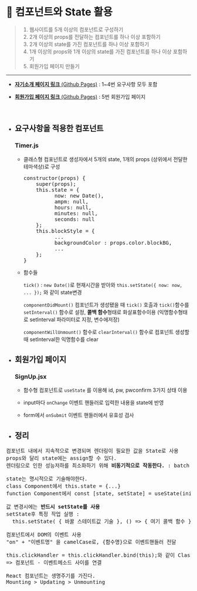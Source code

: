 # 📖 컴포넌트와 State 활용
> 1. 웹사이트를 5개 이상의 컴포넌트로 구성하기<br>
> 2. 2개 이상의 props를 전달하는 컴포넌트를 하나 이상 포함하기<br>
> 3. 2개 이상의 state를 가진 컴포넌트를 하나 이상 포함하기<br>
> 4. 1개 이상의 props와 1개 이상의 state를 가진 컴포넌트를 하나 이상 포함하기<br>
> 5. 회원가입 페이지 만들기<br>

<hr> 

- [**자기소개 페이지 링크** (Github Pages)](https://minuring.github.io/React/0422/intro/build) : 1~4번 요구사항 모두 포함

- [**회원가입 페이지 링크** (Github Pages)](https://minuring.github.io/React/0413/signup/build) : 5번 회원가입 페이지

<br>

- ## 요구사항을 적용한 컴포넌트

  ### Timer.js <br>

  - 클래스형 컴포넌트로 생성자에서 5개의 state, 1개의 props (상위에서 전달한 테마색상)로 구성<br>

    <pre>
    constructor(props) {
        super(props);
        this.state = {
              now: new Date(),
              ampm: null,
              hours: null,
              minutes: null,
              seconds: null
        };
        this.blockStyle = {
              ...
              backgroundColor : props.color.blockBG,
              ...
        };
    }
    </pre>

  - 함수들<br>

    `tick()` : `new Date()`로 현재시간을 받아와 ```this.setState({
    now: now, ... });``` 와 같이 state변경

    `componentDidMount()` 컴포넌트가 생성됐을 때 `tick()` 호출과 `tick()`함수를 `setInterval()` 함수로 설정, **콜백 함수**형태로 화살표함수이용 (익명함수형태로 setInterval 파라미터로 지정, 변수에저장)<br>

    `componentWillUnmount()` 함수로 `clearInterval()` 함수로 컴포넌트 생성할 때 setInterval한 익명함수를 clear


- ## 회원가입 페이지

  ### SignUp.jsx <br>

  - 함수형 컴포넌트로 `useState` 를 이용해 id, pw, pwconfirm 3가지 상태 이용
  
  - input마다 `onChange` 이벤트 핸들러로 입력한 내용을 state에 반영
  
  - form에서 `onSubmit` 이벤트 핸들러에서 유효성 검사


- ## 정리

<pre>
컴포넌트 내에서 지속적으로 변경되며 렌더링이 필요한 값을 State로 사용
props와 달리 state에는 assign할 수 있다.
렌더링으로 인한 성능저하를 최소화하기 위해 <b>비동기적으로 작동한다.</b> : batch update, 콜백함수를 이용해 원하는대로 제어가 가능

state는 명시적으로 기술해야한다.
class Component에서 this.state = {...}
function Component에서 const [state, setState] = useState(initState)

값 변경시에는 <b>반드시 setState를 사용</b>
setState후 특정 작업 실행 :
  this.setState( { 바꿀 스테이트값 기술 }, () => { 여기 콜백 함수 } );

컴포넌트에서 DOM의 이벤트 사용
"on" + "이벤트명" 을 camelCase로, {함수명}으로 이벤트핸들러 전달

this.clickHandler = this.clickHandler.bind(this);와 같이 Class Component의 this로 바인딩
=> 컴포넌트 - 이벤트메소드 사이를 연결

React 컴포넌트는 생명주기를 가진다.
Mounting > Updating > Unmounting
</pre>